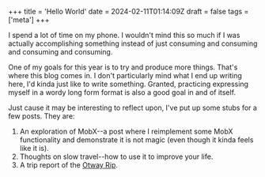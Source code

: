 +++
title = 'Hello World'
date = 2024-02-11T01:14:09Z
draft = false
tags = ['meta']
+++

I spend a lot of time on my phone. I wouldn't mind this so much if I was actually accomplishing something instead of just consuming and consuming and consuming and consuming.

One of my goals for this year is to try and produce more things. That's where this blog comes in. I don't particularly mind what I end up writing here, I'd kinda just like to write something. Granted, practicing expressing myself in a wordy long form format is also a good goal in and of itself.

Just cause it may be interesting to reflect upon, I've put up some stubs for a few posts. They are:

1. An exploration of MobX--a post where I reimplement some MobX functionality and demonstrate it is not magic (even though it kinda feels like it is).
2. Thoughts on slow travel--how to use it to improve your life.
3. A trip report of the [Otway Rip](https://bikepacking.com/routes/otway-rip/).